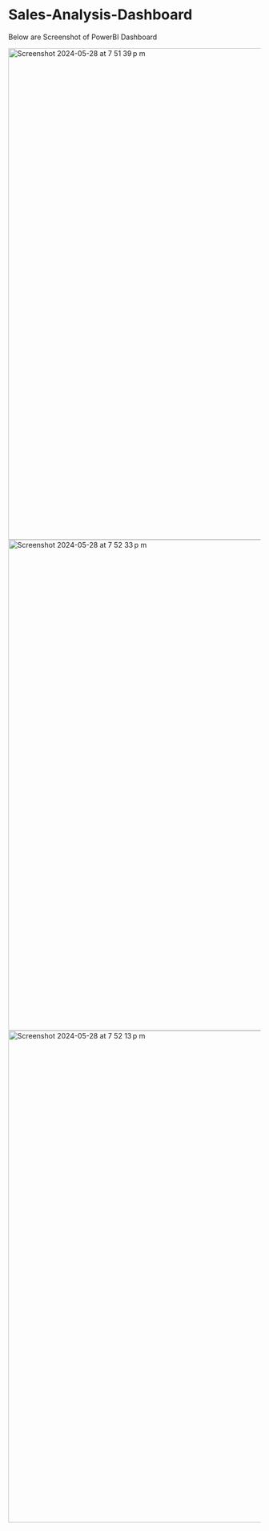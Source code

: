 # Sales-Analysis-Dashboard

Below are Screenshot of PowerBI Dashboard

<img width="982" alt="Screenshot 2024-05-28 at 7 51 39 p m" src="https://github.com/pranalpatil/pranalpatil-Sales-Analysis-Dashboard/assets/34932638/1b436b2c-3d92-45e0-a26d-62544b207e6f">



<img width="981" alt="Screenshot 2024-05-28 at 7 52 33 p m" src="https://github.com/pranalpatil/pranalpatil-Sales-Analysis-Dashboard/assets/34932638/03d313ec-f158-4d71-bf45-5012cedf3f60">



<img width="983" alt="Screenshot 2024-05-28 at 7 52 13 p m" src="https://github.com/pranalpatil/pranalpatil-Sales-Analysis-Dashboard/assets/34932638/907c329a-6987-4cd0-a1ce-c0cc54fd53e7">
